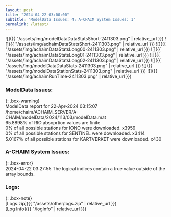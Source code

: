 ```yaml
---
layout: post
title: "2024-04-22 03:00:00"
subtitle: "ModelData Issues: 4; A-CHAIM System Issues: 1"
permalink: /latest/
---
```


![]({{ "/assets/img/modelDataDataStatsShort-2411303.png" | relative_url }})
![]({{ "/assets/img/achaimDataStatsShort-2411303.png" | relative_url }})
![]({{ "/assets/img/achaimDataStatsLong00-2411303.png" | relative_url }})
![]({{ "/assets/img/achaimDataStatsLong01-2411303.png" | relative_url }})
![]({{ "/assets/img/achaimDataStatsLong02-2411303.png" | relative_url }})
![]({{ "/assets/img/modelDataDataStats-2411303.png" | relative_url }})
![]({{ "/assets/img/modelDataStationStats-2411303.png" | relative_url }})
![]({{ "/assets/img/achaimRunTime-2411303.png" | relative_url }})


### ModelData Issues:  
  
{: .box-warning}  
 ModelData report for 22-Apr-2024 03:15:07   
 /home/chaim/ACHAIM_SERVER/A-CHAIM/modelData/2024/113/03/modelData.mat   
 65.8898% of RIO absoprtion values are finite   
 0% of all possible stations for IONO were downloaded. x3959   
 0% of all possible stations for SENTINEL were downloaded. x3414   
 5.0167% of all possible stations for KARTVERKET were downloaded. x430   
  
### A-CHAIM System Issues:  
  
{: .box-error}  
2024-04-22 03:27:55 The logical indices contain a true value outside of the array bounds.  

### Logs:  
  
{: .box-note}  
[Logs.zip]({{ "/assets/other/logs.zip" | relative_url }})  
[Log Info]({{ "/logInfo" | relative_url }})  
